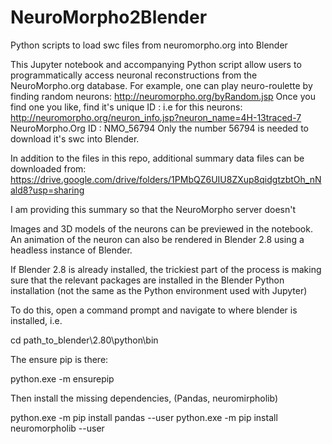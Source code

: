 # NeuroMorpho2Blender
Python scripts to load swc files from neuromorpho.org into Blender

This Jupyter notebook and accompanying Python script allow users to programmatically access neuronal reconstructions from the NeuroMorpho.org database. For example, one can play neuro-roulette by finding random neurons:
http://neuromorpho.org/byRandom.jsp
Once you find one you like, find it's unique ID :
i.e for this neurons:
http://neuromorpho.org/neuron_info.jsp?neuron_name=4H-13traced-7
NeuroMorpho.Org ID : 	NMO_56794
Only the number 56794 is needed to download it's swc into Blender.

In addition to the files in this repo, additional summary data files can be downloaded from:
https://drive.google.com/drive/folders/1PMbQZ6UIU8ZXup8qidgtzbtOh_nNald8?usp=sharing

I am providing this summary so that the NeuroMorpho server doesn't 

Images and 3D models of the neurons can be previewed in the notebook. 
An animation of the neuron can also be rendered in Blender 2.8 using a headless instance of Blender.

If Blender 2.8 is already installed, the trickiest part of the process is making sure that the relevant packages are installed in the Blender Python installation (not the same as the Python environment used with Jupyter)

To do this, open a command prompt and navigate to where blender is installed, i.e.

cd path_to_blender\2.80\python\bin
  
The ensure pip is there:

python.exe -m ensurepip

Then install the missing dependencies, (Pandas, neuromirpholib)

python.exe -m pip install pandas --user
python.exe -m pip install neuromorpholib --user


